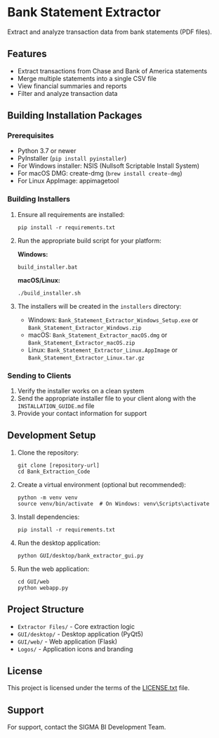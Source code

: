 # Bank Statement Extractor

Extract and analyze transaction data from bank statements (PDF files).

## Features

- Extract transactions from Chase and Bank of America statements
- Merge multiple statements into a single CSV file
- View financial summaries and reports
- Filter and analyze transaction data

## Building Installation Packages

### Prerequisites

- Python 3.7 or newer
- PyInstaller (`pip install pyinstaller`)
- For Windows installer: NSIS (Nullsoft Scriptable Install System)
- For macOS DMG: create-dmg (`brew install create-dmg`)
- For Linux AppImage: appimagetool

### Building Installers

1. Ensure all requirements are installed:
   ```
   pip install -r requirements.txt
   ```

2. Run the appropriate build script for your platform:

   **Windows:**
   ```
   build_installer.bat
   ```

   **macOS/Linux:**
   ```
   ./build_installer.sh
   ```

3. The installers will be created in the `installers` directory:
   - Windows: `Bank_Statement_Extractor_Windows_Setup.exe` or `Bank_Statement_Extractor_Windows.zip`
   - macOS: `Bank_Statement_Extractor_macOS.dmg` or `Bank_Statement_Extractor_macOS.zip`
   - Linux: `Bank_Statement_Extractor_Linux.AppImage` or `Bank_Statement_Extractor_Linux.tar.gz`

### Sending to Clients

1. Verify the installer works on a clean system
2. Send the appropriate installer file to your client along with the `INSTALLATION_GUIDE.md` file
3. Provide your contact information for support

## Development Setup

1. Clone the repository:
   ```
   git clone [repository-url]
   cd Bank_Extraction_Code
   ```

2. Create a virtual environment (optional but recommended):
   ```
   python -m venv venv
   source venv/bin/activate  # On Windows: venv\Scripts\activate
   ```

3. Install dependencies:
   ```
   pip install -r requirements.txt
   ```

4. Run the desktop application:
   ```
   python GUI/desktop/bank_extractor_gui.py
   ```

5. Run the web application:
   ```
   cd GUI/web
   python webapp.py
   ```

## Project Structure

- `Extractor Files/` - Core extraction logic
- `GUI/desktop/` - Desktop application (PyQt5)
- `GUI/web/` - Web application (Flask)
- `Logos/` - Application icons and branding

## License

This project is licensed under the terms of the [LICENSE.txt](LICENSE.txt) file.

## Support

For support, contact the SIGMA BI Development Team. 